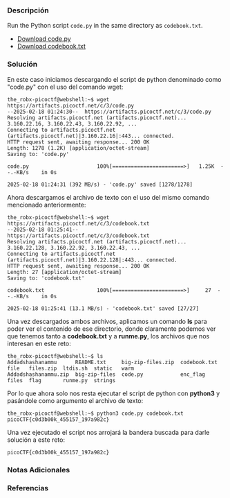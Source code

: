 ### Descripción
Run the Python script `code.py` in the same directory as `codebook.txt`.

- [Download code.py](https://artifacts.picoctf.net/c/3/code.py)
- [Download codebook.txt](https://artifacts.picoctf.net/c/3/codebook.txt)
### Solución
En este caso iniciamos descargando el script de python denominado como "code.py" con el uso del comando wget:

```shell
the_robx-picoctf@webshell:~$ wget https://artifacts.picoctf.net/c/3/code.py
--2025-02-18 01:24:30--  https://artifacts.picoctf.net/c/3/code.py
Resolving artifacts.picoctf.net (artifacts.picoctf.net)... 3.160.22.16, 3.160.22.43, 3.160.22.92, ...
Connecting to artifacts.picoctf.net (artifacts.picoctf.net)|3.160.22.16|:443... connected.
HTTP request sent, awaiting response... 200 OK
Length: 1278 (1.2K) [application/octet-stream]
Saving to: 'code.py'

code.py                      100%[=======================>]   1.25K  --.-KB/s    in 0s      

2025-02-18 01:24:31 (392 MB/s) - 'code.py' saved [1278/1278]
```

Ahora descargamos el archivo de texto con el uso del mismo comando mencionado anteriormente:

```shell
the_robx-picoctf@webshell:~$ wget https://artifacts.picoctf.net/c/3/codebook.txt
--2025-02-18 01:25:41--  https://artifacts.picoctf.net/c/3/codebook.txt
Resolving artifacts.picoctf.net (artifacts.picoctf.net)... 3.160.22.128, 3.160.22.92, 3.160.22.43, ...
Connecting to artifacts.picoctf.net (artifacts.picoctf.net)|3.160.22.128|:443... connected.
HTTP request sent, awaiting response... 200 OK
Length: 27 [application/octet-stream]
Saving to: 'codebook.txt'

codebook.txt                 100%[=======================>]     27  --.-KB/s    in 0s      

2025-02-18 01:25:41 (13.1 MB/s) - 'codebook.txt' saved [27/27]
```

Una vez descargados ambos archivos, aplicamos un comando **ls** para poder ver el contenido de ese directorio, donde claramente podemos ver que tenemos tanto a **codebook.txt** y a **runme.py**, los archivos que nos interesan en este reto:

```shell
the_robx-picoctf@webshell:~$ ls
Addadshashanammu      README.txt     big-zip-files.zip  codebook.txt  file   files.zip  ltdis.sh  static   warm
Addadshashanammu.zip  big-zip-files  code.py            enc_flag      files  flag       runme.py  strings
```

Por lo que ahora solo nos resta ejecutar el script de python con **python3** y pasándole como argumento el archivo de texto:

```shell
the_robx-picoctf@webshell:~$ python3 code.py codebook.txt 
picoCTF{c0d3b00k_455157_197a982c}
```

Una vez ejecutado el script nos arrojará la bandera buscada para darle solución a este reto:

```
picoCTF{c0d3b00k_455157_197a982c}
```
### Notas Adicionales

### Referencias